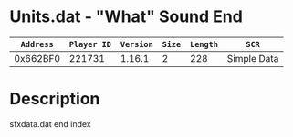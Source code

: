 # Units.dat - "What" Sound End

| `Address` | `Player ID` | `Version` | `Size` | `Length` | `SCR` |
| ---------- | ----------- | --------- | ------ | -------- | ---- |
| 0x662BF0 | 221731 | 1.16.1 | 2 | 228 | Simple Data |

# Description

sfxdata.dat end index